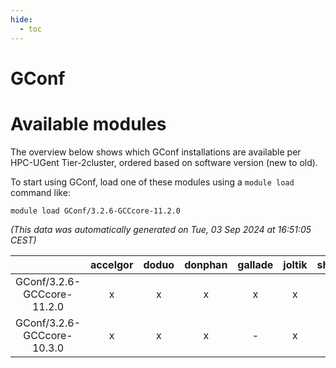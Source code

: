 ```yaml
---
hide:
  - toc
---
```


GConf
=====

# Available modules


The overview below shows which GConf installations are available per HPC-UGent Tier-2cluster, ordered based on software version (new to old).

To start using GConf, load one of these modules using a `module load` command like:

```shell
module load GConf/3.2.6-GCCcore-11.2.0
```

*(This data was automatically generated on Tue, 03 Sep 2024 at 16:51:05 CEST)*  

| |accelgor|doduo|donphan|gallade|joltik|shinx|skitty|
| :---: | :---: | :---: | :---: | :---: | :---: | :---: | :---: |
|GConf/3.2.6-GCCcore-11.2.0|x|x|x|x|x|-|x|
|GConf/3.2.6-GCCcore-10.3.0|x|x|x|-|x|-|x|
